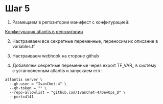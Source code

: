 # Шаг 5

1. Размещаем в репозитории манифест с конфигурацией:

[Конфигурация atlantis в репозитории](https://github.com/IvanChet-4/DevOps_D/blob/main/Terraform/Project/atlantis.yaml)

2. Настраиваем все секретные переменные, переносим их описание в variables.tf

3. Настраиваем webhook на стороне github

4. Добавляем секретные переменные через export TF_VAR_ в систему с установленным atlantis и запускаем его :

```
atlantis server \
  --gh-user = "IvanChet-4" \
  --gh-token = "" \
  --repo-allowlist = "github.com/IvanChet-4/DevOps_D" \
  --port=4141
```
